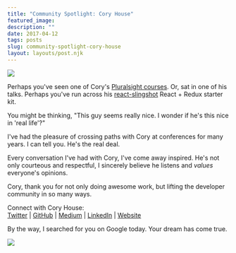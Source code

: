 ```yaml
---
title: "Community Spotlight: Cory House"
featured_image: 
description: ""
date: 2017-04-12
tags: posts
slug: community-spotlight-cory-house
layout: layouts/post.njk
---
```




![](/content/images/2017/04/cory-house-sm.gif)

Perhaps you've seen one of Cory's [Pluralsight courses](https://www.pluralsight.com/authors/cory-house). Or, sat in one of his talks. Perhaps you've run across his [react-slingshot](https://github.com/coryhouse/react-slingshot) React + Redux starter kit.

You might be thinking, "This guy seems really nice. I wonder if he's this nice in 'real life'?"

I've had the pleasure of crossing paths with Cory at conferences for many years. I can tell you. He's the real deal.

Every conversation I've had with Cory, I've come away inspired. He's not only courteous and respectful, I sincerely believe he listens and _values_ everyone's opinions.

Cory, thank you for not only doing awesome work, but lifting the developer community in so many ways.

Connect with Cory House:  
[Twitter](http://twitter.com/housecor) | [GitHub](https://github.com/coryhouse) | [Medium](https://medium.com/@housecor) | [LinkedIn](http://www.linkedin.com/profile/view?id=4609328) | [Website](http://www.bitnative.com/)

By the way, I searched for you on Google today. Your dream has come true.

![](/content/images/2017/04/cory-house-search-1.jpg)



